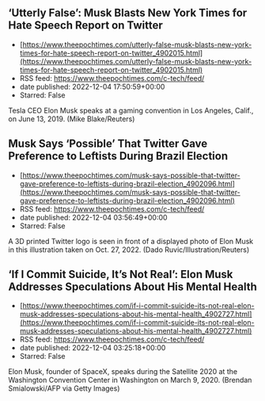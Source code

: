 ## ‘Utterly False’: Musk Blasts New York Times for Hate Speech Report on Twitter
 - [https://www.theepochtimes.com/utterly-false-musk-blasts-new-york-times-for-hate-speech-report-on-twitter_4902015.html](https://www.theepochtimes.com/utterly-false-musk-blasts-new-york-times-for-hate-speech-report-on-twitter_4902015.html)
 - RSS feed: https://www.theepochtimes.com/c-tech/feed/
 - date published: 2022-12-04 17:50:59+00:00
 - Starred: False

Tesla CEO Elon Musk speaks at a gaming convention in Los Angeles, Calif., on June 13, 2019. (Mike Blake/Reuters)

## Musk Says ‘Possible’ That Twitter Gave Preference to Leftists During Brazil Election
 - [https://www.theepochtimes.com/musk-says-possible-that-twitter-gave-preference-to-leftists-during-brazil-election_4902096.html](https://www.theepochtimes.com/musk-says-possible-that-twitter-gave-preference-to-leftists-during-brazil-election_4902096.html)
 - RSS feed: https://www.theepochtimes.com/c-tech/feed/
 - date published: 2022-12-04 03:56:49+00:00
 - Starred: False

A 3D printed Twitter logo is seen in front of a displayed photo of Elon Musk in this illustration taken on Oct. 27, 2022. (Dado Ruvic/Illustration/Reuters)

## ‘If I Commit Suicide, It’s Not Real’: Elon Musk Addresses Speculations About His Mental Health
 - [https://www.theepochtimes.com/if-i-commit-suicide-its-not-real-elon-musk-addresses-speculations-about-his-mental-health_4902727.html](https://www.theepochtimes.com/if-i-commit-suicide-its-not-real-elon-musk-addresses-speculations-about-his-mental-health_4902727.html)
 - RSS feed: https://www.theepochtimes.com/c-tech/feed/
 - date published: 2022-12-04 03:25:18+00:00
 - Starred: False

Elon Musk, founder of SpaceX, speaks during the Satellite 2020 at the Washington Convention Center in Washington on March 9, 2020. (Brendan Smialowski/AFP via Getty Images)
